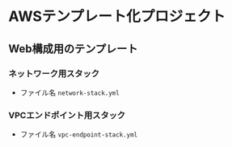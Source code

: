 # AWSテンプレート化プロジェクト

## Web構成用のテンプレート

### ネットワーク用スタック
* ファイル名 `network-stack.yml`

### VPCエンドポイント用スタック
* ファイル名 `vpc-endpoint-stack.yml`
